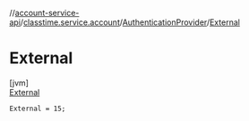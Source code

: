 //[account-service-api](../../../../index.md)/[classtime.service.account](../../index.md)/[AuthenticationProvider](../index.md)/[External](index.md)

# External

[jvm]\
[External](index.md)

`External = 15;`
